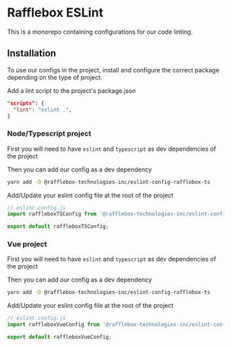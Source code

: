 # Rafflebox ESLint

This is a monorepo containing configurations for our code linting.

## Installation

To use our configs in the project, install and configure the correct package depending on the type of project.

Add a lint script to the project's package.json

```json
"scripts": {
  "lint": "eslint .",
}
```

### Node/Typescript project

First you will need to have `eslint` and `typescript` as dev dependencies of the project

Then you can add our config as a dev dependency

```sh
yarn add -D @rafflebox-technologies-inc/eslint-config-rafflebox-ts
```

Add/Update your eslint config file at the root of the project

```ts
// eslint.config.js
import raffleboxTSConfig from '@rafflebox-technologies-inc/eslint-config-rafflebox-ts';

export default raffleboxTSConfig;
```

### Vue project

First you will need to have `eslint` and `typescript` as dev dependencies of the project

Then you can add our config as a dev dependency

```sh
yarn add -D @rafflebox-technologies-inc/eslint-config-rafflebox-ts
```

Add/Update your eslint config file at the root of the project

```ts
// eslint.config.js
import raffleboxVueConfig from '@rafflebox-technologies-inc/eslint-config-rafflebox-vue';

export default raffleboxVueConfig;
```
